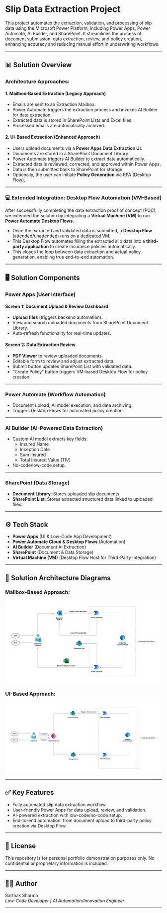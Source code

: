 # Slip Data Extraction Project

This project automates the extraction, validation, and processing of slip data using the Microsoft Power Platform, including Power Apps, Power Automate, AI Builder, and SharePoint. It streamlines the process of document submission, data extraction, review, and policy creation, enhancing accuracy and reducing manual effort in underwriting workflows.

---

## 📊 Solution Overview

### Architecture Approaches:

#### 1. **Mailbox-Based Extraction (Legacy Approach)**
- Emails are sent to an Extraction Mailbox.
- Power Automate triggers the extraction process and invokes AI Builder for data extraction.
- Extracted data is stored in SharePoint Lists and Excel files.
- Processed emails are automatically archived.

#### 2. **UI-Based Extraction (Enhanced Approach)**
- Users upload documents via a **Power Apps Data Extraction UI**.
- Documents are stored in a SharePoint Document Library.
- Power Automate triggers AI Builder to extract data automatically.
- Extracted data is reviewed, corrected, and approved within Power Apps.
- Data is then submitted back to SharePoint for storage.
- Optionally, the user can initiate **Policy Generation** via RPA (Desktop Flow).

---

### 💻 **Extended Integration: Desktop Flow Automation (VM-Based)**
After successfully completing the data extraction proof of concept (POC), we extended the solution by integrating a **Virtual Machine (VM)** to run **Power Automate Desktop Flows**.

- Once the extracted and validated data is submitted, a **Desktop Flow** (attended/unattended) runs on a dedicated VM.
- This Desktop Flow automates filling the extracted slip data into a **third-party application** to create insurance policies automatically.
- This closes the loop between data extraction and actual policy generation, enabling true end-to-end automation.

---

## 🖥️ Solution Components

### Power Apps (User Interface)
#### Screen 1: Document Upload & Review Dashboard
- **Upload files** (triggers backend automation).
- View and search uploaded documents from SharePoint Document Library.
- Auto-refresh functionality for real-time updates.

#### Screen 2: Data Extraction Review
- **PDF Viewer** to review uploaded documents.
- Editable form to review and adjust extracted data.
- Submit button updates SharePoint List with validated data.
- “Create Policy” button triggers VM-based Desktop Flow for policy creation.

---

### Power Automate (Workflow Automation)
- Document upload, AI model execution, and data archiving.
- Triggers Desktop Flows for automated policy creation.

---

### AI Builder (AI-Powered Data Extraction)
- Custom AI model extracts key fields:
  - Insured Name
  - Inception Date
  - Sum Insured
  - Total Insured Value (TIV)
- No-code/low-code setup.

---

### SharePoint (Data Storage)
- **Document Library**: Stores uploaded slip documents.
- **SharePoint List**: Stores extracted structured data linked to uploaded files.

---

## ⚙️ Tech Stack
- **Power Apps** (UI & Low-Code App Development)
- **Power Automate Cloud & Desktop Flows** (Automation)
- **AI Builder** (Document AI Extraction)
- **SharePoint** (Document & Data Storage)
- **Virtual Machine (VM)** (Desktop Flow Host for Third-Party Integration)

---

## 📂 Solution Architecture Diagrams

### Mailbox-Based Approach:
![Mailbox Approach](Solution%20Architecture%20-%20Mailbox%20Approach.jpg)

### UI-Based Approach:
![UI Approach](Solution%20Architecture%20-%20UI%20Approach.jpg)

---

## ✅ Key Features
- Fully automated slip data extraction workflow.
- User-friendly Power Apps for data upload, review, and validation.
- AI-powered extraction with low-code/no-code setup.
- End-to-end automation: from document upload to third-party policy creation via Desktop Flow.

---

## 📄 License
This repository is for personal portfolio demonstration purposes only. No confidential or proprietary information is included.

---

## 🙋‍♂️ Author
Sarthak Sharma  
*Low-Code Developer | AI Automation/Innovation Engineer*

---

